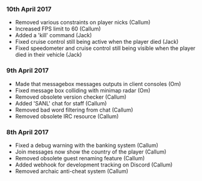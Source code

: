 ### 10th April 2017
* Removed various constraints on player nicks (Callum)
* Increased FPS limit to 60 (Callum)
* Added a 'kill' command (Jack)
* Fixed cruise control still being active when the player died (Jack)
* Fixed speedometer and cruise control still being visible when the player died in their vehicle (Jack)

### 9th April 2017
* Made that messagebox messages outputs in client consoles (Om)
* Fixed message box colliding with minimap radar (Om)
* Removed obsolete version checker (Callum)
* Added 'SANL' chat for staff (Callum)
* Removed bad word filtering from chat (Callum)
* Removed obsolete IRC resource (Callum)

### 8th April 2017
* Fixed a debug warning with the banking system (Callum)
* Join messages now show the country of the player (Callum)
* Removed obsolete guest renaming feature (Callum)
* Added webhook for development tracking on Discord (Callum)
* Removed archaic anti-cheat system (Callum)
